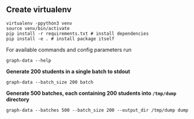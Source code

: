 ## Create virtualenv
```
virtualenv -ppython3 venv
source venv/bin/activate
pip install -r requirements.txt # install dependencies
pip install -e . # install package itself
```

For available commands and config parameters run

```
graph-data --help
```

**Generate 200 students in a single batch to stdout** 

```
graph-data --batch_size 200 batch
```

**Generate 500 batches, each containing 200 students into `/tmp/dump` directory**
```
graph-data --batches 500 --batch_size 200 --output_dir /tmp/dump dump
```

